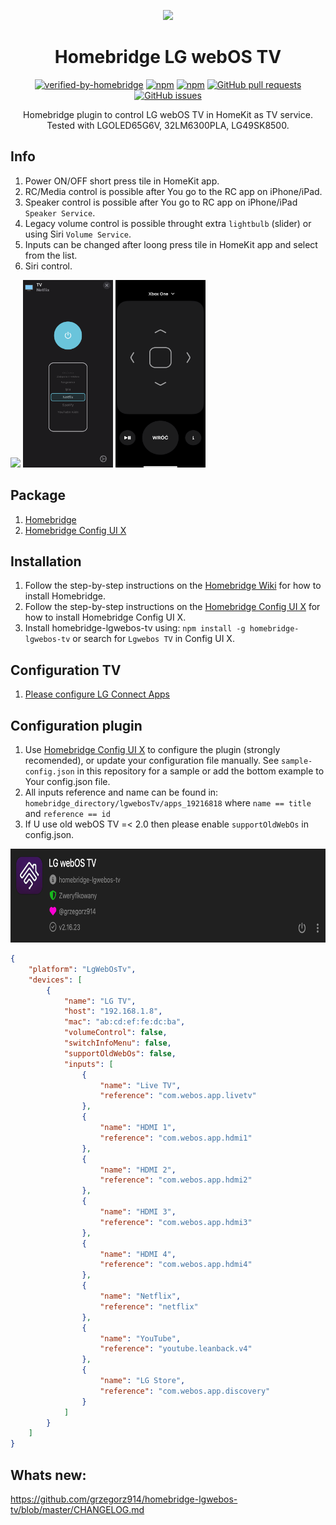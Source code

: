 <p align="center">
  <a href="https://github.com/grzegorz914/homebridge-lgwebos-tv"><img src="https://raw.githubusercontent.com/grzegorz914/homebridge-lgwebos-tv/master/graphics/lgwebos.png" height="140"></a>
</p>

<span align="center">

# Homebridge LG webOS TV
[![verified-by-homebridge](https://badgen.net/badge/homebridge/verified/purple)](https://github.com/homebridge/homebridge/wiki/Verified-Plugins)
[![npm](https://badgen.net/npm/dt/homebridge-lgwebos-tv?color=purple)](https://www.npmjs.com/package/homebridge-lgwebos-tv) [![npm](https://badgen.net/npm/v/homebridge-lgwebos-tv?color=purple)](https://www.npmjs.com/package/homebridge-lgwebos-tv) [![GitHub pull requests](https://img.shields.io/github/issues-pr/grzegorz914/homebridge-lgwebos-tv.svg)](https://github.com/grzegorz914/homebridge-lgwebos-tv/pulls)
[![GitHub issues](https://img.shields.io/github/issues/grzegorz914/homebridge-lgwebos-tv.svg)](https://github.com/grzegorz914/homebridge-lgwebos-tv/issues)

Homebridge plugin to control LG webOS TV in HomeKit as TV service. Tested with LGOLED65G6V, 32LM6300PLA, LG49SK8500.

</span>

## Info
1. Power ON/OFF short press tile in HomeKit app.
2. RC/Media control is possible after You go to the RC app on iPhone/iPad.
3. Speaker control is possible after You go to RC app on iPhone/iPad `Speaker Service`.
4. Legacy volume control is possible throught extra `lightbulb` (slider) or using Siri `Volume Service`.
5. Inputs can be changed after loong press tile in HomeKit app and select from the list.
6. Siri control.


<p align="left">
  <a href="https://github.com/grzegorz914/homebridge-lgwebos-tv"><img src="https://raw.githubusercontent.com/grzegorz914/homebridge-lgwebos-tv/master/graphics/homekit.png" height="300"></a>  <a href="https://github.com/grzegorz914/homebridge-lgwebos-tv"><img src="https://raw.githubusercontent.com/grzegorz914/homebridge-lgwebos-tv/master/graphics/inputs.png" height="300"></a>  <a href="https://github.com/grzegorz914/homebridge-lgwebos-tv"><img src="https://raw.githubusercontent.com/grzegorz914/homebridge-lgwebos-tv/master/graphics/RC.png" height="300"></a>
</p>

## Package
1. [Homebridge](https://github.com/homebridge/homebridge)
2. [Homebridge Config UI X](https://github.com/oznu/homebridge-config-ui-x)

## Installation
1. Follow the step-by-step instructions on the [Homebridge Wiki](https://github.com/homebridge/homebridge/wiki) for how to install Homebridge.
2. Follow the step-by-step instructions on the [Homebridge Config UI X](https://github.com/oznu/homebridge-config-ui-x/wiki) for how to install Homebridge Config UI X.
3. Install homebridge-lgwebos-tv using: `npm install -g homebridge-lgwebos-tv` or search for `Lgwebos TV` in Config UI X.

## Configuration TV
1. [Please configure LG Connect Apps](https://www.lg.com/ca_en/support/product-help/CT20098005-1437129879355-others)

## Configuration plugin
1. Use [Homebridge Config UI X](https://github.com/oznu/homebridge-config-ui-x) to configure the plugin (strongly recomended), or update your configuration file manually. See `sample-config.json` in this repository for a sample or add the bottom example to Your config.json file.
2. All inputs reference and name can be found in: `homebridge_directory/lgwebosTv/apps_19216818` where `name == title` and `reference == id`
3. If U use old webOS TV =< 2.0 then please enable `supportOldWebOs` in config.json.

<p align="left">
  <a href="https://github.com/grzegorz914/homebridge-lgwebos-tv"><img src="https://raw.githubusercontent.com/grzegorz914/homebridge-lgwebos-tv/master/graphics/ustawienia.png" height="150"></a>
</p>

```json
{
    "platform": "LgWebOsTv",
    "devices": [
        {
            "name": "LG TV",
            "host": "192.168.1.8",
            "mac": "ab:cd:ef:fe:dc:ba",
            "volumeControl": false,
            "switchInfoMenu": false,
            "supportOldWebOs": false,
            "inputs": [
                {
                    "name": "Live TV",
                    "reference": "com.webos.app.livetv"
                },
                {
                    "name": "HDMI 1",
                    "reference": "com.webos.app.hdmi1"
                },
                {
                    "name": "HDMI 2",
                    "reference": "com.webos.app.hdmi2"
                },
                {
                    "name": "HDMI 3",
                    "reference": "com.webos.app.hdmi3"
                },
                {
                    "name": "HDMI 4",
                    "reference": "com.webos.app.hdmi4"
                },
                {
                    "name": "Netflix",
                    "reference": "netflix"
                },
                {
                    "name": "YouTube",
                    "reference": "youtube.leanback.v4"
                },
                {
                    "name": "LG Store",
                    "reference": "com.webos.app.discovery"
                }
            ]
        }
    ]
}
```
## Whats new:
https://github.com/grzegorz914/homebridge-lgwebos-tv/blob/master/CHANGELOG.md
